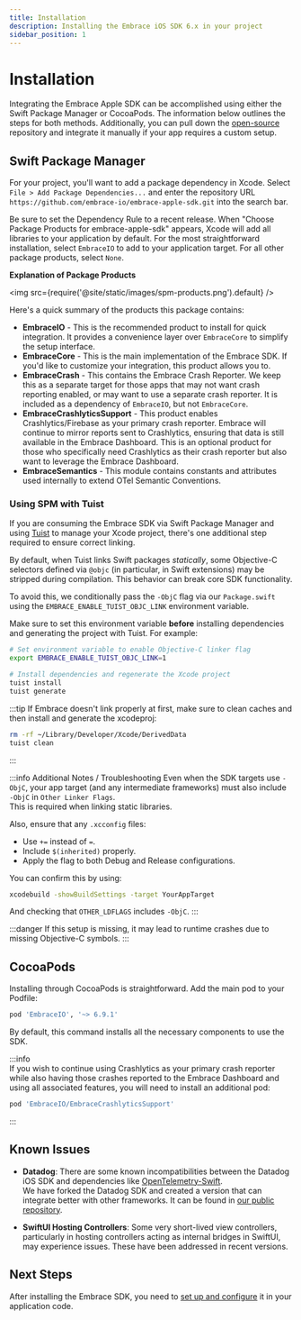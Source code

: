 ```yaml
---
title: Installation
description: Installing the Embrace iOS SDK 6.x in your project
sidebar_position: 1
---
```


# Installation

Integrating the Embrace Apple SDK can be accomplished using either the Swift Package Manager or CocoaPods. The information below outlines the steps for both methods. Additionally, you can pull down the [open-source](https://github.com/embrace-io/embrace-apple-sdk) repository and integrate it manually if your app requires a custom setup.

## Swift Package Manager

For your project, you'll want to add a package dependency in Xcode. Select `File > Add Package Dependencies...`
and enter the repository URL `https://github.com/embrace-io/embrace-apple-sdk.git` into the search bar.

Be sure to set the Dependency Rule to a recent release. When "Choose Package Products for embrace-apple-sdk" appears, Xcode will add all libraries to your application by default. For the most straightforward installation, select `EmbraceIO` to add to your application target. For all other package products, select `None`.

**Explanation of Package Products**

<img src={require('@site/static/images/spm-products.png').default} />

Here's a quick summary of the products this package contains:

- **EmbraceIO** - This is the recommended product to install for quick integration. It provides a convenience layer over `EmbraceCore` to simplify the setup interface.
- **EmbraceCore** - This is the main implementation of the Embrace SDK. If you'd like to customize your integration, this product allows you to.
- **EmbraceCrash** - This contains the Embrace Crash Reporter. We keep this as a separate target for those apps that may not want crash reporting enabled, or may want to use a separate crash reporter. It is included as a dependency of `EmbraceIO`, but not `EmbraceCore`.
- **EmbraceCrashlyticsSupport** - This product enables Crashlytics/Firebase as your primary crash reporter. Embrace will continue to mirror reports sent to Crashlytics, ensuring that data is still available in the Embrace Dashboard. This is an optional product for those who specifically need Crashlytics as their crash reporter but also want to leverage the Embrace Dashboard.
- **EmbraceSemantics** - This module contains constants and attributes used internally to extend OTel Semantic Conventions.

### Using SPM with Tuist

If you are consuming the Embrace SDK via Swift Package Manager and using [Tuist](https://tuist.dev/) to manage your Xcode project, there's one additional step required to ensure correct linking.

By default, when Tuist links Swift packages _statically_, some Objective-C selectors defined via `@objc` (in particular, in Swift extensions) may be stripped during compilation. This behavior can break core SDK functionality.

To avoid this, we conditionally pass the `-ObjC` flag via our `Package.swift` using the `EMBRACE_ENABLE_TUIST_OBJC_LINK` environment variable.

Make sure to set this environment variable **before** installing dependencies and generating the project with Tuist. For example:

```bash
# Set environment variable to enable Objective-C linker flag
export EMBRACE_ENABLE_TUIST_OBJC_LINK=1

# Install dependencies and regenerate the Xcode project
tuist install
tuist generate
```

:::tip
If Embrace doesn't link properly at first, make sure to clean caches and then install and generate the xcodeproj:
```bash
rm -rf ~/Library/Developer/Xcode/DerivedData
tuist clean
```
:::

:::info Additional Notes / Troubleshooting
Even when the SDK targets use `-ObjC`, your app target (and any intermediate frameworks) must also include `-ObjC` in `Other Linker Flags`.  
This is required when linking static libraries.

Also, ensure that any `.xcconfig` files:
- Use `+=` instead of `=`.
- Include `$(inherited)` properly.
- Apply the flag to both Debug and Release configurations.

You can confirm this by using:
```bash
xcodebuild -showBuildSettings -target YourAppTarget
```
And checking that `OTHER_LDFLAGS` includes `-ObjC`.
:::

:::danger
If this setup is missing, it may lead to runtime crashes due to missing Objective-C symbols.
:::

## CocoaPods

Installing through CocoaPods is straightforward. Add the main pod to your Podfile:

```ruby
pod 'EmbraceIO', '~> 6.9.1'
``` 

By default, this command installs all the necessary components to use the SDK.

:::info  
If you wish to continue using Crashlytics as your primary crash reporter while also
having those crashes reported to the Embrace Dashboard and using all associated features,
you will need to install an additional pod:
```ruby
pod 'EmbraceIO/EmbraceCrashlyticsSupport'
```
:::

## Known Issues

- **Datadog**: There are some known incompatibilities between the Datadog iOS SDK and dependencies like [OpenTelemetry-Swift](https://github.com/open-telemetry/opentelemetry-swift/).  
We have forked the Datadog SDK and created a version that can integrate better with other frameworks. It can be found in [our public repository](https://github.com/embrace-io/dd-sdk-ios).

- **SwiftUI Hosting Controllers**: Some very short-lived view controllers, particularly in hosting controllers acting as internal bridges in SwiftUI, may experience issues. These have been addressed in recent versions.

## Next Steps

After installing the Embrace SDK, you need to [set up and configure](/ios/6x/getting-started/basic-setup.md) it in your application code.